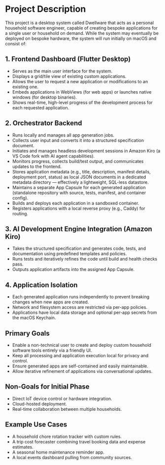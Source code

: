 # Project Description

This project is a desktop system called Dwellware that acts as a personal household software engineer, capable of creating bespoke applications for a single user or household on demand. While the system may eventually be deployed on bespoke hardware, the system will run initially on macOS and consist of:

## 1. Frontend Dashboard (Flutter Desktop)
- Serves as the main user interface for the system.
- Displays a grid/tile view of existing custom applications.
- Allows the user to request a new application or modifications to an existing one.
- Embeds applications in WebViews (for web apps) or launches native windows (for desktop binaries).
- Shows real-time, high-level progress of the development process for each requested application.

## 2. Orchestrator Backend
- Runs locally and manages all app generation jobs.
- Collects user input and converts it into a structured specification document.
- Initiates and manages headless development sessions in Amazon Kiro (a VS Code fork with AI agent capabilities).
- Monitors progress, collects build/test output, and communicates updates to the frontend.
- Stores application metadata (e.g., title, description, manifest details, deployment port, status) as local JSON documents in a dedicated metadata directory — effectively a lightweight, SQL-less datastore.
- Maintains a separate App Capsule for each generated application (standalone repository with source, tests, manifest, and container config).
- Builds and deploys each application in a sandboxed container.
- Registers applications with a local reverse proxy (e.g., Caddy) for routing.

## 3. AI Development Engine Integration (Amazon Kiro)
- Takes the structured specification and generates code, tests, and documentation using predefined templates and policies.
- Runs tests and iteratively refines the code until build and health checks pass.
- Outputs application artifacts into the assigned App Capsule.

## 4. Application Isolation
- Each generated application runs independently to prevent breaking changes when new apps are created.
- Network and filesystem access are restricted via per-app policies.
- Applications have local data storage and optional per-app secrets from the macOS Keychain.

## Primary Goals
- Enable a non-technical user to create and deploy custom household software tools entirely via a friendly UI.
- Keep all processing and application execution local for privacy and control.
- Ensure generated apps are self-contained and easily maintainable.
- Allow iterative refinement of applications via conversational updates.

## Non-Goals for Initial Phase
- Direct IoT device control or hardware integration.
- Cloud-hosted deployment.
- Real-time collaboration between multiple households.

## Example Use Cases
- A household chore rotation tracker with custom rules.
- A trip cost forecaster combining travel booking data and expense estimates.
- A seasonal home maintenance reminder app.
- A local events dashboard pulling from community sources.